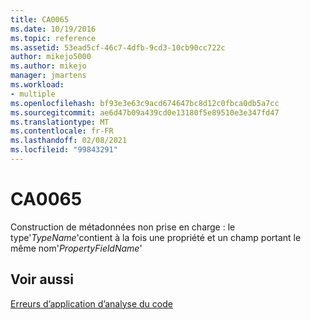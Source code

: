 ```yaml
---
title: CA0065
ms.date: 10/19/2016
ms.topic: reference
ms.assetid: 53ead5cf-46c7-4dfb-9cd3-10cb90cc722c
author: mikejo5000
ms.author: mikejo
manager: jmartens
ms.workload:
- multiple
ms.openlocfilehash: bf93e3e63c9acd674647bc8d12c0fbca0db5a7cc
ms.sourcegitcommit: ae6d47b09a439cd0e13180f5e89510e3e347fd47
ms.translationtype: MT
ms.contentlocale: fr-FR
ms.lasthandoff: 02/08/2021
ms.locfileid: "99843291"
---
```

# <a name="ca0065"></a>CA0065
Construction de métadonnées non prise en charge : le type'*TypeName*'contient à la fois une propriété et un champ portant le même nom'*PropertyFieldName*'

## <a name="see-also"></a>Voir aussi
[Erreurs d’application d’analyse du code](../code-quality/code-analysis-application-errors.md)
